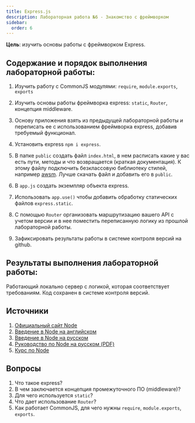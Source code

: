 ```yaml
---
title: Express.js
description: Лабораторная работа №6 - Знакомство с фреймворком
sidebar:
  order: 6
---
```


**Цель**: изучить основы работы с фреймворком Express.

## Содержание и порядок выполнения лабораторной работы:

1. Изучить работу с CommonJS модулями: `require`, `module.exports`, `exports`

1. Изучить основы работы фреймворка express: `static`, `Router`, концепция middleware.

1. Основу приложения взять из предыдущей лабораторной работы и переписать ее с использованием фреймворка express, добавив требуемый функционал.

1. Установить express `npm i express`.

1. В папке `public` создать файл `index.html`, в нем расписать какие у вас есть пути, методы и что возвращается (краткая документация). К этому файлу подключить безклассовую библиотеку стилей, например [awsm](https://github.com/igoradamenko/awsm.css). Лучше скачать файл и добавить его в `public`.

1. В `app.js` создать экземпляр объекта express.

1. Использовать `app.use()` чтобы добавить обработку статических файлов `express.static`.

1. С помощью `Router` организовать маршрутизацию вашего API с учетом версии и в нее поместить переписанную логику из прошлой лабораторной работы.

1. Зафиксировать результаты работы в системе контроля версий на github.

## Результаты выполнения лабораторной работы:

Работающий локально сервер с логикой, которая соответствует требованиям. Код сохранен в системе контроля версий.

## Источники

1. [Официальный сайт Node](https://nodejs.org/en/)
1. [Введение в Node на английском](https://nodejs.dev/en/learn/)
1. [Введение в Node на русском](https://nodejsdev.ru/guides/)
1. [Руководство по Node на русском (PDF)](https://ruvds.com/img/other/ee86eb4f-db9f-48d3-8094-c76e14414678.pdf)
1. [Курс по Node](https://habr.com/ru/post/485294/)

## Вопросы

1. Что такое express?
1. В чем заключается концепция промежуточного ПО (middleware)?
1. Для чего используется `static`?
1. Что дает использование `Router`?
1. Как работает CommonJS, для чего нужны `require`, `module.exports`, `exports`.
